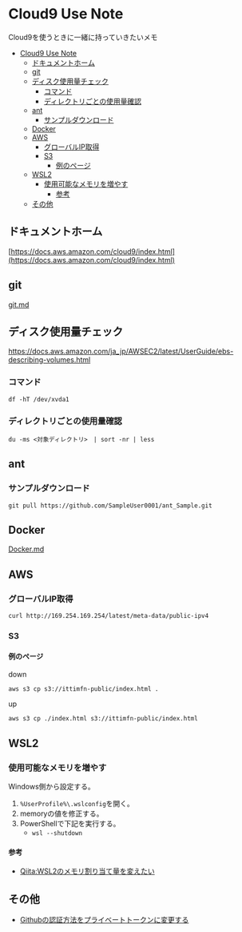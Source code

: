 # Cloud9 Use Note
Cloud9を使うときに一緒に持っていきたいメモ

- [Cloud9 Use Note](#cloud9-use-note)
  - [ドキュメントホーム](#ドキュメントホーム)
  - [git](#git)
  - [ディスク使用量チェック](#ディスク使用量チェック)
    - [コマンド](#コマンド)
    - [ディレクトリごとの使用量確認](#ディレクトリごとの使用量確認)
  - [ant](#ant)
    - [サンプルダウンロード](#サンプルダウンロード)
  - [Docker](#docker)
  - [AWS](#aws)
    - [グローバルIP取得](#グローバルip取得)
    - [S3](#s3)
      - [例のページ](#例のページ)
  - [WSL2](#wsl2)
    - [使用可能なメモリを増やす](#使用可能なメモリを増やす)
      - [参考](#参考)
  - [その他](#その他)

## ドキュメントホーム
[https://docs.aws.amazon.com/cloud9/index.html](https://docs.aws.amazon.com/cloud9/index.html)

## git

[git.md](./Git_cli/git.md)

## ディスク使用量チェック
https://docs.aws.amazon.com/ja_jp/AWSEC2/latest/UserGuide/ebs-describing-volumes.html

### コマンド
```
df -hT /dev/xvda1
```

### ディレクトリごとの使用量確認
```
du -ms <対象ディレクトリ>　| sort -nr | less
```

## ant

### サンプルダウンロード
```
git pull https://github.com/SampleUser0001/ant_Sample.git
```

## Docker

[Docker.md](./Docker/Docker.md)

## AWS

### グローバルIP取得

```
curl http://169.254.169.254/latest/meta-data/public-ipv4
```

### S3

#### 例のページ

down
```
aws s3 cp s3://ittimfn-public/index.html .
```

up
```
aws s3 cp ./index.html s3://ittimfn-public/index.html
```

## WSL2

### 使用可能なメモリを増やす

Windows側から設定する。

1. ```%UserProfile%\.wslconfig```を開く。
2. memoryの値を修正する。
3. PowerShellで下記を実行する。
   - ```wsl --shutdown```


#### 参考

- [Qiita:WSL2のメモリ割り当て量を変えたい](https://qiita.com/Ischca/items/121d91eb3b1a0a1cd8a8)

## その他

- [Githubの認証方法をプライベートトークンに変更する](./other/Github_authentication_token.md)
